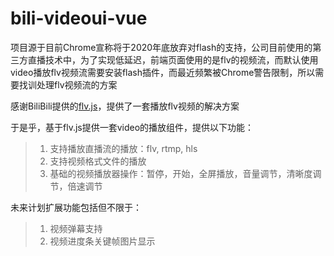 <!-- # test

## Project setup
```
npm install
```

### Compiles and hot-reloads for development
```
npm run serve
```

### Compiles and minifies for production
```
npm run build
```

### Run your tests
```
npm run test
```

### Lints and fixes files
```
npm run lint
```

### Customize configuration
See [Configuration Reference](https://cli.vuejs.org/config/). -->

# bili-videoui-vue
项目源于目前Chrome宣称将于2020年底放弃对flash的支持，公司目前使用的第三方直播技术中，为了实现低延迟，前端页面使用的是flv的视频流，而默认使用video播放flv视频流需要安装flash插件，而最近频繁被Chrome警告限制，所以需要找训处理flv视频流的方案

感谢BiliBili提供的[flv.js](https://github.com/bilibili/flv.js)，提供了一套播放flv视频的解决方案

于是乎，基于flv.js提供一套video的播放组件，提供以下功能：
> 1. 支持播放直播流的播放：flv, rtmp, hls
> 2. 支持视频格式文件的播放
> 3. 基础的视频播放器操作：暂停，开始，全屏播放，音量调节，清晰度调节，倍速调节

未来计划扩展功能包括但不限于：
> 1. 视频弹幕支持
> 2. 视频进度条关键帧图片显示